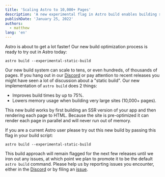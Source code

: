 ```yaml
---
title: 'Scaling Astro to 10,000+ Pages'
description: 'A new experimental flag in Astro build enables building sites with tens of thousands of pages.'
publishDate: 'January 25, 2022'
authors:
  - matthew
lang: 'en'
---
```


Astro is about to get a lot faster! Our new build optimization process is ready to try out in Astro today:

```shell
astro build --experimental-static-build
```

Our new build system can scale to tens, or even hundreds, of thousands of pages. If you hang out in our [Discord](https://astro.build/chat) or pay attention to recent releases you might have seen a lot of discussion about a "static build". Our new implementation of `astro build` does 2 things:

- Improves build times by up to 75%.
- Lowers memory usage when building very large sites (10,000+ pages).

This new build works by first building an SSR version of your app and then rendering each page to HTML. Because the site is pre-optimized it can render each page in parallel and will never run out of memory.

If you are a current Astro user please try out this new build by passing this flag in your build script:

```shell
astro build --experimental-static-build
```

This build approach will remain flagged for the next few releases until we iron out any issues, at which point we plan to promote it to be the default `astro build` command. Please help us by reporting issues you encounter, either in the [Discord](https://astro.build/chat) or by filing an [issue](https://github.com/withastro/astro/issues/new/choose).
